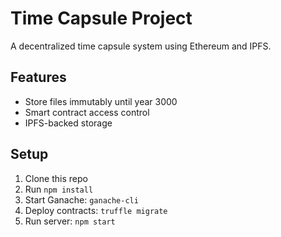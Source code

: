 # Time Capsule Project

A decentralized time capsule system using Ethereum and IPFS.

## Features
- Store files immutably until year 3000
- Smart contract access control
- IPFS-backed storage

## Setup
1. Clone this repo
2. Run `npm install`
3. Start Ganache: `ganache-cli`
4. Deploy contracts: `truffle migrate`
5. Run server: `npm start`